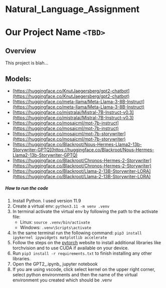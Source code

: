 # Natural_Language_Assignment

# Our Project Name `<TBD>`

## Overview

This project is blah...

## Models:

* [https://huggingface.co/KnutJaegersberg/gpt2-chatbot](https://huggingface.co/KnutJaegersberg/gpt2-chatbot)
* [https://huggingface.co/meta-llama/Meta-Llama-3-8B-Instruct](https://huggingface.co/meta-llama/Meta-Llama-3-8B-Instruct)
* [https://huggingface.co/mistralai/Mistral-7B-Instruct-v0.3](https://huggingface.co/mistralai/Mistral-7B-Instruct-v0.3)
* [https://huggingface.co/mosaicml/mpt-7b-instruct](https://huggingface.co/mosaicml/mpt-7b-instruct)
* [https://huggingface.co/mosaicml/mpt-7b-storywriter](https://huggingface.co/mosaicml/mpt-7b-storywriter)
* [https://huggingface.co/Blackroot/Nous-Hermes-Llama2-13b-Storywriter-GPTQ](https://huggingface.co/Blackroot/Nous-Hermes-Llama2-13b-Storywriter-GPTQ)
* [https://huggingface.co/Blackroot/Chronos-Hermes-2-Storywriter](https://huggingface.co/Blackroot/Chronos-Hermes-2-Storywriter)
* [https://huggingface.co/Blackroot/Llama-2-13B-Storywriter-LORA](https://huggingface.co/Blackroot/Llama-2-13B-Storywriter-LORA)

##### How to run the code

1. Install Python. I used version 11.9
2. Create a virtual env: `python3.11 -m venv .venv`
3. In terminal activate the virtual env by following the path to the activate file:
   * Linux: `source .venv/bin/activate`
   * Windows: `.venv\Scripts\activate`
4. In the same terminal run the following command: `pip3 install ipykernel ipywidgets matplotlib accelerate`
5. Follow the steps on the [pytorch](https://pytorch.org/get-started/locally/) website to install additional libraries like torchvision and to use CUDA if available on your device.
6. Run `pip3 install -r requirements.txt` to finish installing any other libraries.
7. Open the GPT2_.ipynb_ jupyter notebook
8. If you are using vscode, click select kernel on the upper right corner, select python environments and then the name of the virtual environment you created which should be .venv
